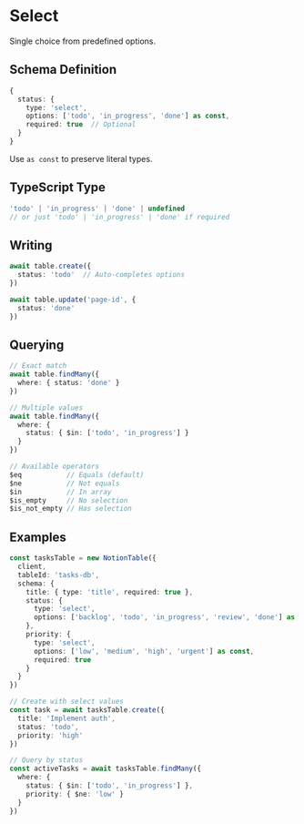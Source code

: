# Select

Single choice from predefined options.

## Schema Definition

```typescript
{
  status: { 
    type: 'select', 
    options: ['todo', 'in_progress', 'done'] as const,
    required: true  // Optional
  }
}
```

Use `as const` to preserve literal types.

## TypeScript Type

```typescript
'todo' | 'in_progress' | 'done' | undefined
// or just 'todo' | 'in_progress' | 'done' if required
```

## Writing

```typescript
await table.create({
  status: 'todo'  // Auto-completes options
})

await table.update('page-id', {
  status: 'done'
})
```

## Querying

```typescript
// Exact match
await table.findMany({
  where: { status: 'done' }
})

// Multiple values
await table.findMany({
  where: { 
    status: { $in: ['todo', 'in_progress'] }
  }
})

// Available operators
$eq           // Equals (default)
$ne           // Not equals
$in           // In array
$is_empty     // No selection
$is_not_empty // Has selection
```

## Examples

```typescript
const tasksTable = new NotionTable({
  client,
  tableId: 'tasks-db',
  schema: {
    title: { type: 'title', required: true },
    status: { 
      type: 'select', 
      options: ['backlog', 'todo', 'in_progress', 'review', 'done'] as const
    },
    priority: {
      type: 'select',
      options: ['low', 'medium', 'high', 'urgent'] as const,
      required: true
    }
  }
})

// Create with select values
const task = await tasksTable.create({
  title: 'Implement auth',
  status: 'todo',
  priority: 'high'
})

// Query by status
const activeTasks = await tasksTable.findMany({
  where: { 
    status: { $in: ['todo', 'in_progress'] },
    priority: { $ne: 'low' }
  }
})
```
